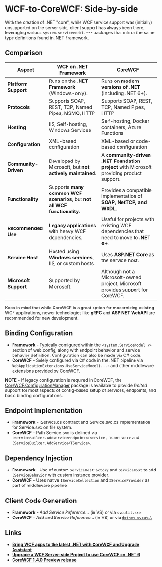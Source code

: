 # WCF-to-CoreWCF: Side-by-side

With the creation of .NET "core", while WCF service support was (initially) unsupported on the server side, client support has always been there, leveraging various `System.ServiceModel.***` packages that mirror the same type definitions found in .NET Framework. 

## Comparison

| **Aspect** | **WCF on .NET Framework** | **CoreWCF** |
|-|-|-|
| **Platform Support** | Runs on the **.NET Framework** (Windows-only). | Runs on **modern versions of .NET** (including .NET 6+). |
| **Protocols**             | Supports SOAP, REST, TCP, Named Pipes, MSMQ, HTTP         | Supports SOAP, REST, TCP, Named Pipes, HTTP                   |
| **Hosting**               | IIS, Self-hosting, Windows Services                        | Self-hosting, Docker containers, Azure Functions               |
| **Configuration**         | XML-based configuration                                    | XML-based or code-based configuration                         |
| **Community-Driven** | Developed by Microsoft, but **not actively maintained**. | A **community-driven .NET Foundation project** with Microsoft providing product support. |
| **Functionality** | Supports **many common WCF scenarios**, but **not all WCF functionality**. | Provides a compatible implementation of **SOAP, NetTCP, and WSDL**. |
| **Recommended Use** | **Legacy applications** with heavy WCF dependencies. | Useful for projects with existing WCF dependencies that need to move to **.NET 6+**. |
| **Service Host** | Hosted using **Windows services**, IIS, or custom hosts. | Uses **ASP.NET Core** as the service host.                                                                     |
| **Microsoft Support** | Supported by Microsoft. | Although not a Microsoft-owned project, Microsoft provides support for CoreWCF. |

Keep in mind that while CoreWCF is a great option for modernizing existing WCF applications, newer technologies like **gRPC** and **ASP.NET WebAPI** are recommended for new development.

## Binding Configuration

- **Framework** - Typically configured within the `<system.ServiceModel />` section of web.config, along with endpoint behavior and service behavior definition. Configuration can also be made via C# code.
- **CoreWCF** - Solely configured via C# code in the .NET pipeline via `WebApplicationExtensions.UseServiceModel(...)` and other middleware extensions provided by CoreWCF. 

**NOTE** - If legacy configuration is required in CoreWCF, the [CoreWCF.ConfigurationManager](https://www.nuget.org/packages/CoreWCF.ConfigurationManager) package is available to provide *limited* support for most aspects of config-based setup of services, endpoints, and basic binding configurations.

## Endpoint Implementation

- **Framework** - IService.cs contract and Service.svc.cs implementation for Service.svc on file system.
- **CoreWCF** - Path Service.svc is defined via `IServiceBuilder.AddServiceEndpoint<TService, TContract>` and `IServiceBuilder.AddService<TService>`.

## Dependency Injection

- **Framework** - Use of custom `ServiceHostFactory` and `ServiceHost` to add `IServiceBehavior` with custom instance provider.
- **CoreWCF** - Uses native `IServiceCollection` and `IServiceProvider` as part of middleware pipeline.

## Client Code Generation

- **Framework** - *Add Service Reference...* (in VS) or via `svcutil.exe`
- **CoreWCF** - *Add* and *Service Reference...* (in VS) or via [`dotnet-svcutil`](https://learn.microsoft.com/en-us/dotnet/core/additional-tools/dotnet-svcutil-guide)

## Links

- [**Bring WCF apps to the latest .NET with CoreWCF and Upgrade Assistant**](https://devblogs.microsoft.com/dotnet/migration-wcf-to-corewcf-upgrade-assistant/)
- [**Upgrade a WCF Server-side Project to use CoreWCF on .NET 6**](https://learn.microsoft.com/en-us/dotnet/core/porting/upgrade-assistant-wcf)
- [**CoreWCF 1.4.0 Preview release**](https://corewcf.github.io/blog/2023/04/17/corewcf-1_4_0_preview)